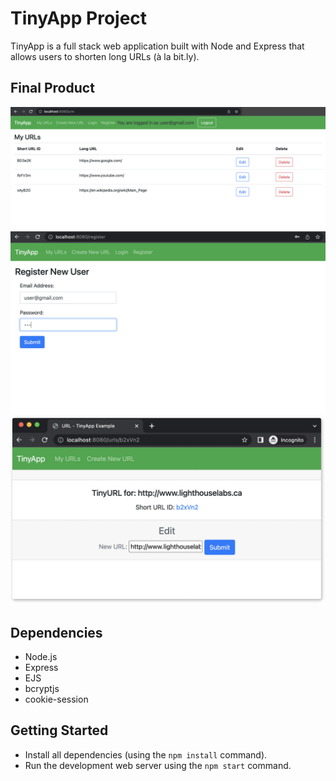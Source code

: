 # TinyApp Project

TinyApp is a full stack web application built with Node and Express that allows users to shorten long URLs (à la bit.ly).

## Final Product

!["Screenshot of URLs page"](https://github.com/cde-as/tinyapp/blob/main/docs/urls-page.png)
!["Screenshot of Register Page"](https://github.com/cde-as/tinyapp/blob/main/docs/register-page.png)
!["Screen shot of urls/:id Page"](https://github.com/cde-as/tinyapp/blob/main/docs/urls%3Aid.png)

## Dependencies

- Node.js
- Express
- EJS
- bcryptjs
- cookie-session

## Getting Started

- Install all dependencies (using the `npm install` command).
- Run the development web server using the `npm start` command.